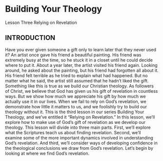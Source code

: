 # Building Your Theology
Lesson Three
Relying on Revelation

## INTRODUCTION

Have you ever given someone a gift only to learn later that they never used it? An artist once gave his friend a beautiful painting. His friend was extremely busy at the time, so he stuck it in a closet until he could decide where to put it. About a year later, the artist visited his friend again. Looking around, he asked about the painting, but his friend had forgotten all about it. His friend felt terrible as he tried to explain what had happened. But no matter what he said, the artist still assumed that he hadn’t liked the gift.
Something like this is true as we build our Christian theology. As followers of Christ, we believe that God has given us his gift of revelation in countless ways. But we show how much we appreciate his gift by how much we actually use it in our lives. When we fail to rely on God’s revelation, we demonstrate how little it matters to us, and we foolishly try to build our theology without it. 
This is the third lesson in our series Building Your Theology, and we’ve entitled it “Relying on Revelation.” In this lesson, we’ll explore how to make use of God’s gift of revelation as we develop our theology. 
This lesson will divide into three main parts. First, we’ll explore what the Scriptures teach us about finding revelation. Second, we’ll examine some of the more important dynamics involved in understanding God’s revelation. And third, we’ll consider ways of developing confidence in the theological conclusions we draw from God’s revelation. Let’s begin by looking at where we find God’s revelation.
